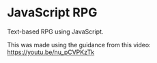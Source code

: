 # JavaScript RPG
Text-based RPG using JavaScript.

This was made using the guidance from this video: https://youtu.be/nu_pCVPKzTk
